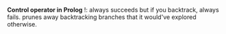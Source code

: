 **Control operator in Prolog**
!: always succeeds but if you backtrack, always fails.
prunes away backtracking branches that it would've explored otherwise.
